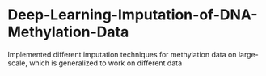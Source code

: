 # Deep-Learning-Imputation-of-DNA-Methylation-Data
Implemented different imputation techniques for methylation data on large-scale, which is generalized to work on different data
